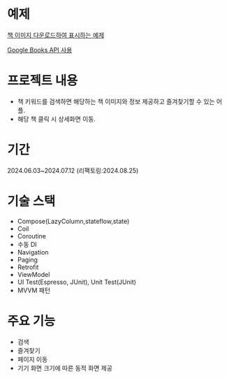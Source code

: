 # 예제
[책 이미지 다운로드하여 표시하는 예제](https://developer.android.com/codelabs/basic-android-kotlin-compose-bookshelf?hl=ko&continue=https%3A%2F%2Fdeveloper.android.com%2Fcourses%2Fpathways%2Fandroid-basics-compose-unit-5-pathway-2%3Fhl%3Dko%23codelab-https%3A%2F%2Fdeveloper.android.com%2Fcodelabs%2Fbasic-android-kotlin-compose-bookshelf#0)

[Google Books API 사용](https://developers.google.com/books?hl=ko)
# 프로젝트 내용
- 책 키워드를 검색하면 해당하는 책 이미지와 정보 제공하고 즐겨찾기할 수 있는 어플. 
- 해당 책 클릭 시 상세화면 이동.
# 기간
2024.06.03~2024.07.12
(리팩토링:2024.08.25)
# 기술 스택
- Compose(LazyColumn,stateflow,state)
- Coil
-  Coroutine
-  수동 DI
-  Navigation
-  Paging
-  Retrofit
-  ViewModel
-  UI Test(Espresso, JUnit), Unit Test(JUnit)
-  MVVM 패턴
# 주요 기능
- 검색
- 즐겨찾기
- 페이지 이동
- 기기 화면 크기에 따른 동적 화면 제공
